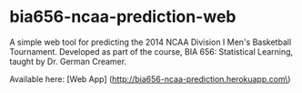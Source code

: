 # bia656-ncaa-prediction-web

A simple web tool for predicting the 2014 NCAA Division I Men's Basketball Tournament. Developed as part of the course, BIA 656: Statistical Learning, taught by Dr. German Creamer.

Available here: [Web App] (http://bia656-ncaa-prediction.herokuapp.com\)
